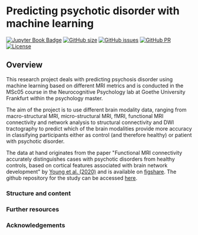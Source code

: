 # Predicting psychotic disorder with machine learning
 
[![Jupyter Book Badge](https://jupyterbook.org/badge.svg)](https://github.com/mello-y/MSc5_research_project)
[![GitHub size](https://img.shields.io/github/repo-size/mello-y/MSc5_research_project)](https://github.com/mello-y/MSc5_research_project/repo-size)
[![GitHub issues](https://img.shields.io/github/issues/mello-y/MSc5_research_project)](https://github.com/mello-y/MSc5_research_project/issues)
[![GitHub PR](https://img.shields.io/github/issues-pr/mello-y/MSc5_research_project)](https://github.com/mello-y/MSc5_research_project/pulls)
[![License](https://img.shields.io/github/license/mello-y/MSc5_research_project)](https://github.com/mello-y/MSc5_research_project)
## Overview

This research project deals with predicting psychosis disorder using machine learning based on different MRI metrics and is conducted in the MSc05 course in the Neurocognitive Psychology lab at Goethe University Frankfurt within the psychology master.

The aim of the project is to use different brain modality data, ranging from macro-structural MRI, micro-structural MRI, fMRI, functional MRI connectivity and network analysis to structural connectivity and DWI tractography to predict which of the brain modalities provide more accuracy in classifying participants either as control (and therefore healthy) or patient with psychotic disorder. 

The data at hand originates from the paper "Functional MRI connectivity accurately distinguishes cases with psychotic disorders from healthy controls, based on cortical features associated with brain network development" by [Young et al. (2020)](https://doi.org/10.1101/19009894) and is available on [figshare](https://figshare.com/articles/dataset/Data_for_Functional_MRI_connectivity_accurately_distinguishes_cases_with_psychotic_disorders_from_healthy_controls_based_on_cortical_features_associated_with_brain_network_development_/12361550). The github repository for the study can be accessed [here](https://github.com/jmyoung36/fMRI_connectivity_accurately_distinguishes_cases).

 ### Structure and content
 
 


 ### Further resources


 ### Acknowledgements

